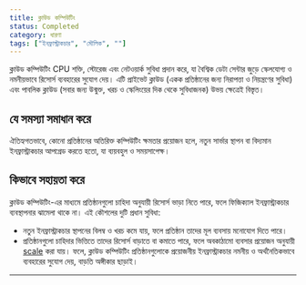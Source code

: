 ```yaml
---
title: ক্লাউড কম্পিউটিং
status: Completed
category: ধারণা
tags: ["ইনফ্রাস্ট্রাকচার", "মৌলিক", ""]
---
```


ক্লাউড কম্পিউটিং CPU শক্তি, স্টোরেজ এবং নেটওয়ার্ক সুবিধা প্রদান করে,
যা বৈশ্বিক ডেটা সেন্টার জুড়ে স্কেলযোগ্য ও নমনীয়ভাবে রিসোর্স ব্যবহারের সুযোগ দেয়।
এটি প্রাইভেট ক্লাউড (একক প্রতিষ্ঠানের জন্য নিরাপত্তা ও নিয়ন্ত্রণের সুবিধা)
এবং পাবলিক ক্লাউড (সবার জন্য উন্মুক্ত, খরচ ও স্কেলিংয়ের দিক থেকে সুবিধাজনক) উভয় ক্ষেত্রেই বিস্তৃত।

## যে সমস্যা সমাধান করে

ঐতিহ্যগতভাবে, কোনো প্রতিষ্ঠানের অতিরিক্ত কম্পিউটিং ক্ষমতার প্রয়োজন হলে, নতুন সার্ভার স্থাপন বা বিদ্যমান ইনফ্রাস্ট্রাকচার আপগ্রেড করতে হতো, যা ব্যয়বহুল ও সময়সাপেক্ষ।

## কিভাবে সহায়তা করে

ক্লাউড কম্পিউটিং-এর মাধ্যমে প্রতিষ্ঠানগুলো চাহিদা অনুযায়ী রিসোর্স ভাড়া নিতে পারে, ফলে ফিজিক্যাল ইনফ্রাস্ট্রাকচার ব্যবস্থাপনার ঝামেলা থাকে না।
এই কৌশলের দুটি প্রধান সুবিধা:
- নতুন ইনফ্রাস্ট্রাকচার স্থাপনের বিলম্ব ও খরচ কমে যায়, ফলে প্রতিষ্ঠান তাদের মূল ব্যবসায় মনোযোগ দিতে পারে।
- প্রতিষ্ঠানগুলো চাহিদার ভিত্তিতে তাদের রিসোর্স বাড়াতে বা কমাতে পারে, ফলে অবকাঠামো ব্যবসার প্রয়োজন অনুযায়ী [scale](https://github.com/ronitblenz/glossary/blob/cloud_computing/content/en/scalability.md) করা যায়।
ফলে, ক্লাউড কম্পিউটিং প্রতিষ্ঠানগুলোকে প্রয়োজনীয় ইনফ্রাস্ট্রাকচার নমনীয় ও অর্থনৈতিকভাবে ব্যবহারের সুযোগ দেয়, বাড়তি অঙ্গীকার ছাড়াই।

---